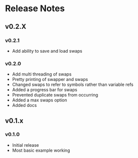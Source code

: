 # Release Notes

## v0.2.X

### v0.2.1
* Add ability to save and load swaps


### v0.2.0
* Add multi threading of swaps
* Pretty printing of swapper and swaps
* Changed swaps to refer to symbols rather than variable refs
* Added a progress bar for swaps
* Prevented duplicate swaps from occurring
* Added a max swaps option
* Added docs

## v0.1.x

### v0.1.0
* Initial release
* Most basic example working